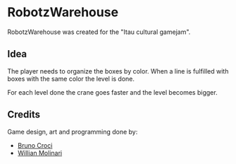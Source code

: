 RobotzWarehouse
===============

RobotzWarehouse was created for the "Itau cultural gamejam".

Idea
----

The player needs to organize the boxes by color. When a line is fulfilled with
boxes with the same color the level is done.

For each level done the crane goes faster and the level becomes bigger.

Credits
-------

Game design, art and programming done by:

* [Bruno Croci](http://crocidb.com/blog)
* [Willian Molinari](http://pothix.com/blog)
